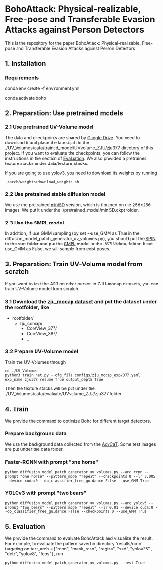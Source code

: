 # BohoAttack: Physical-realizable, Free-pose and Transferable Evasion Attacks against Person Detectors
This is the repository for the paper BohoAttack: Physical-realizable, Free-pose and Transferable Evasion Attacks against Person Detectors

<!-- toc -->
## 1. Installation
### Requirements
conda env create -f environment.yml 

conda activate boho

## 2. Preparation: Use pretrained models

### 2.1 Use pretrained UV-Volume model
The data and checkpoints are shared by [Google Drive](https://drive.google.com/drive/folders/1F1QTlc41e0rq6aZbpHgyEZGfBBvkHWiQ?usp=drive_link). You need to download it and place the latest.pth in the ./UV_Volumes/data/trained_model/UVvolume_ZJU/zju377 directory of this project. If you want to evaluate the checkpoints, you can follow the instructions in the section of [Evaluation](#5-evaluation). We also provided a pretrained texture stacks under data/texture_stacks.

If you are going to use yolov3, you need to download its weights by running
```
./arch/weights/download_weights.sh
```
### 2.2 Use pretrained stable diffusion model
We use the pretrained [miniSD](https://huggingface.co/justinpinkney/miniSD) version, which is fintuned on the 256*256 images. We put it under the ./pretrained_model/miniSD.ckpt folder.


### 2.3 Use the SMPL model
In addition, if use GMM sampling (by set --use_GMM as True in the diffusion_model_patch_generator_uv_volumes.py), you should put the [SPIN](https://github.com/nkolot/SPIN) to the root folder and put the [SMPL](https://drive.google.com/drive/folders/15YMpAUXqop0VhPpd6kx30cCOONkLj34B?usp=drive_link) model to the ./SPIN/data/ folder. If set use_GMM as False, we will sample from exist poses.

## 3. Preparation: Train UV-Volume model from scratch
If you want to test the ASR on other person in ZJU-mocap datasets, you can train UV-Volume model from scratch.
### 3.1 Download the [zju_mocap dataset](https://github.com/zju3dv/neuralbody/blob/master/INSTALL.md#zju-mocap-dataset) and put the dataset under the rootfolder, like
- rootfolder/
  - zju_comap/
    - CoreView_377/
    - CoreView_387/
    - ...
### 3.2 Prepare UV-Volume model
Train the UV-Volumes through
```
cd ./UV_Volumes
python3 train_net.py --cfg_file configs/zju_mocap_exp/377.yaml
exp_name zju377 resume True output_depth True
```
Then the texture stacks will be put under the ./UV_Volumes/data/evaluate/UVvolume_ZJU/zju377 folder.


## 4. Train
We provide the command to optimize Boho for different target detectors.
### Prepare background data
We use the background data collected from the [AdvCaT](https://github.com/WhoTHU/Adversarial_camou). Some test images are put under the data folder.

### Faster-RCNN with prompt "one horse"
```
python diffusion_model_patch_generator_uv_volumes.py --arc rcnn --prompt "one horse" --pattern_mode "repeat" --checkpoints 0 --lr 0.005 --device cuda:0 --do_classifier_free_guidance False --use_GMM True
```

### YOLOv3 with prompt "two bears"
```
python diffusion_model_patch_generator_uv_volumes.py --arc yolov3 --prompt "two bears" --pattern_mode "repeat" --lr 0.01 --device cuda:0 --do_classifier_free_guidance False --checkpoints 0 --use_GMM True
```


## 5. Evaluation
We provide the command to evaluate BohoAttack and visualize the result. For example, to evaluate the pattern saved in directory 'results/rcnn' targeting on test_arch = ["rcnn",  "mask_rcnn",  "regina",  "ssd",  "yolov35" , "detr", "yolov8", "fcos"]
, run 

```
python diffusion_model_patch_generator_uv_volumes.py --test True
```

